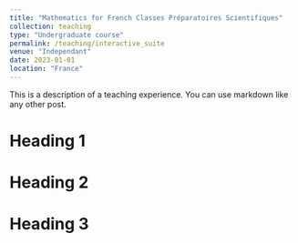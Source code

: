```yaml
---
title: "Mathematics for French Classes Préparatoires Scientifiques"
collection: teaching
type: "Undergraduate course"
permalink: /teaching/interactive_suite
venue: "Independant"
date: 2023-01-01
location: "France"
---
```


This is a description of a teaching experience. You can use markdown like any other post.

Heading 1
======

Heading 2
======

Heading 3
======